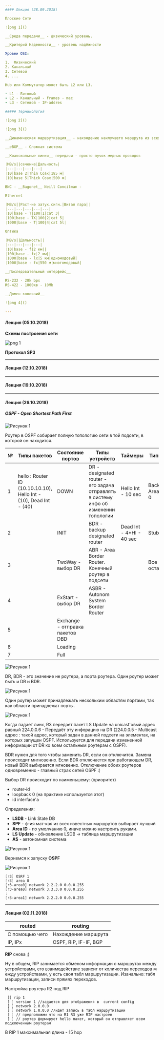 ```yaml
---
#### Лекция (28.09.2018)

Плоские Сети

![png 1]()

__Среда передачи__ - физический уровень.

__Критерий Надежности__ - уровень надёжности

Уровни OSI:

1.  Физический
2. Канальный
3. Сетевой
4. ...

Hub или Коммутатор может быть L2 или L3. 

- L1 - Битовый
- L2 - Канальный - frames - mac
- L3 - Сетевой - IP-addres

##### Терминология

![png 2]()

![png 3]()

__Динамическая маршрутизация__ - нахождение наилучшего маршрута из всех существующих.

__eBGP__ - Сложная система

__Коаксиальные линии__ передачи - просто пучок медных проводов

|MB/s||сечение|Дальность|
|---|---|---|---|
|10|base 2|Thin Coax|185 м|
|10|base 5|Thick Coax|500 м|

BNC - __Bagonet__ Neill Concilman - 

Ethernet

|MB/s||Раст-ие затух.сигн.|Витая пара||
|---|---|---|---|---|
|10|base - T|100|1|cat 3|
|100|base - TX|100|2|cat 5|
|1000|base - T|100|4|cat 5l|

Оптика

|MB/s||Дальность||
|---|---|---|---|
|10|base - f|2 км||
|100|base - fx|2 км||
|1000|base - lx|5 км|одномодовый|
|1000|base - fx|550 м|многомодовый|

__Последовательный интерфейс__

RS-232 - 20k bps
RS-422 - 1000кв - 10Mb

__Домен коллизий__

![png 4]()

---
```

#### Лекция (05.10.2018)

__Схемы построения сети__

![png 1]()

__Протокол SP3__



---
#### Лекция (12.10.2018)



---
#### Лекция (19.10.2018)



---
#### Лекция (26.10.2018)



##### OSPF - Open Shortest Path First

![Рисунок 1](png/5_1.png)

Роутер в OSPF собирает полную топологию сети в той подсети, в которой он находится.

|№|Типы пакетов|Состояние портов|Типы устройств|Таймеры|Типы Зон|
|---|---|---|---|---|---|
|1|hello : Router ID (10.10.10.10), Hello Int - (10), Dead Int - (40) |DOWN|DR - designated router - его задача отправлять в систему инфо об изменении топологии|Hello Int - 10 sec|Backbone Area/ Area 0|
|2||INIT|BDR - backup designated router|Dead Int - 4*HI - 40 sec|Stub Area|
|3||TwoWay - выбор DR|ABR - Area Border Router. Конечный роутер в подсети||Все остальные|
|4||ExStart - выбор DR|ASBR - Autonom System Border Router||
|5||Exchange - отправка пакетов DBD|||
|6||Loading|||
|7||Full|||

![Рисунок 1](png/5_2.png)

DR, BDR - это значение не роутера, а порта роутера. Один роутер может быть и DR и BDR. 

![Рисунок 1](png/5_3.png)

Один роутер может принадлежать нескольким областям портами, так как области принадлежат порты. 

![Рисунок 1](png/5_4.png)

Когда падает линк, R3 передает пакет LS Update на unicast'овый адрес равный 224.0.0.6 - Передаёт эту инфорацию на DR (224.0.0.5 - Multicast адрес : такой адрес, который задан в данной подсети на элементах, на которых запущен OSPF. Используется для передачи измененной информации от DR ко всем остальным роутерам с OSPF).  

BDR нужен для того чтобы заменить DR, если он отключится. Замена происходит мнгновенно. Если BDR отключается при работающем DR, новый BDR выбирается мгновенно. Отключение обоих роутеров одновременно - главный страх сетей OSPF :)

Выбор DR происходит по наименьшему: (приоритет)

- router-id
- loopback 0 (на практике используется этот)
- id interface'а

Определения:

- __LSDB__ - Link State DB
- __SPF__ - ф-ия мат-кая из всех известных маршрутов выбирает лучший
- __Area ID__ - по умолчанию 0, иначе можно настроить руками. 
- __LS Update__ - обновление LSDB -> таблица маршрутизации
- __AS__ - автономная система

![Рисунок 1](png/5_5.png)

Вернемся к запуску __OSPF__

![Рисунок 1](png/5_6.png)

	[r3] OSRF 1
	[r3] area 0
	[r3-area0] network 2.2.2.0 0.0.0.255
	[r3-area0] network 3.3.3.0 0.0.0.255
	:
	[r3-area1] network 2.2.2.0 0.0.0.255 

---
#### Лекция (02.11.2018)

|routed|routing|
|---|---|
|С помощью чего|Нахождение маршрута|
|IP, IPx|OSPF, RIP, IF-IF, BGP|

__RIP__ снова ;)

Ну в общем, RIP занимается обменом информации о маршрутах между устройствами, его взаимодействие зависит от количества переходов м ежду устройствами, у есть своя табл маршрутизации. Изачально: табл маршрутизации, записи прямях переходов. 

Настройка роутера R2 под RIP
	
	 [] rip 1
	 [ ] version 1 //задается для отображения в  current config
	 [ ] network 2.0.0.0
	 [ ] network 1.0.0.0 //идет запись в табл маршрутизации 
	 [ ] // предположим что на R1 R3 уже RIP настроен
	 [ ] // роутер формирует hello пакет, который он отправляет всем подключенным роутерам 

В RIP 1 максимальная длина - 15 hop 

